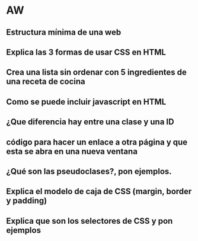 # AW
## Estructura mínima de una web
  <html>
<head>
	<title></title>
</head>
<body>
</body>
</html>

<!---just--->

## Explica las 3 formas de usar CSS en HTML
## Crea una lista sin ordenar con 5 ingredientes de una receta de cocina
## Como se puede incluir javascript en HTML
## ¿Que diferencia hay entre una clase y una ID
## código para hacer un enlace a otra página y que esta se abra en una nueva ventana
## ¿Qué son las pseudoclases?, pon ejemplos.
## Explica el modelo de caja de CSS (margin, border y padding)
## Explica que son los selectores de CSS y pon ejemplos

